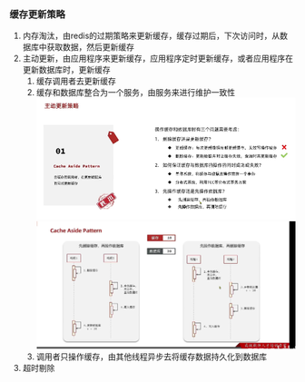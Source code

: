 ### 缓存更新策略
1. 内存淘汰，由redis的过期策略来更新缓存，缓存过期后，下次访问时，从数据库中获取数据，然后更新缓存
2. 主动更新，由应用程序来更新缓存，应用程序定时更新缓存，或者应用程序在更新数据库时，更新缓存
    1. 缓存调用者去更新缓存
    2. 缓存和数据库整合为一个服务，由服务来进行维护一致性
![img.png](src/main/resources/img/refreshCache.png)
   ![img.png](src/main/resources/img/cacheOrder.png)
    3. 调用者只操作缓存，由其他线程异步去将缓存数据持久化到数据库
3. 超时剔除
